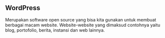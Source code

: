 ## WordPress 
Merupakan software open source yang bisa kita gunakan untuk membuat berbagai macam website. Website-website yang dimaksud contohnya yaitu blog, portofolio, berita, instansi dan web lainnya.
